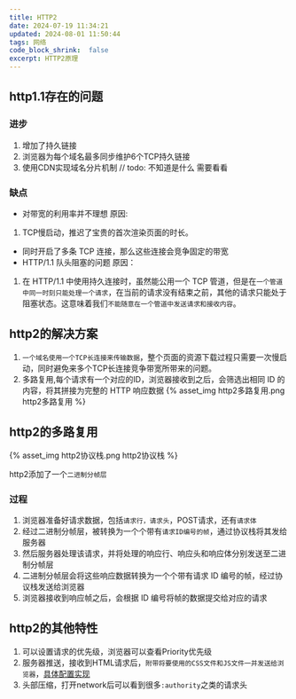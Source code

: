 ```yaml
---
title: HTTP2
date: 2024-07-19 11:34:21
updated: 2024-08-01 11:50:44
tags: 网络
code_block_shrink:  false
excerpt: HTTP2原理
---
```

## http1.1存在的问题
### 进步
1. 增加了持久链接
2. 浏览器为每个域名最多同步维护6个TCP持久链接
3. 使用CDN实现域名分片机制 // todo: 不知道是什么 需要看看

### 缺点
- 对带宽的利用率并不理想
原因: 
1. TCP慢启动，推迟了宝贵的首次渲染页面的时长。

- 同时开启了多条 TCP 连接，那么这些连接会竞争固定的带宽
- HTTP/1.1 队头阻塞的问题
原因：
1. 在 HTTP/1.1 中使用持久连接时，虽然能公用一个 TCP 管道，但是在`一个管道中同一时刻只能处理一个请求`，在当前的请求没有结束之前，其他的请求只能处于阻塞状态。这意味着我们`不能随意在一个管道中发送请求和接收内容`。

## http2的解决方案
1. `一个域名使用一个TCP长连接来传输数据`，整个页面的资源下载过程只需要一次慢启动，同时避免来多个TCP长连接竞争带宽所带来的问题。
2. 多路复用,每个请求有一个对应的ID，浏览器接收到之后，会筛选出相同 ID 的内容，将其拼接为完整的 HTTP 响应数据
{% asset_img http2多路复用.png http2多路复用 %}


## http2的多路复用
{% asset_img http2协议栈.png http2协议栈 %}


http2添加了一个`二进制分帧层`

### 过程
1. 浏览器准备好请求数据，包括`请求行，请求头`，POST请求，还有`请求体`
2. 经过二进制分帧层，被转换为一个个带有`请求ID编号的帧`，通过协议栈将其发给服务器
3. 然后服务器处理该请求，并将处理的响应行、响应头和响应体分别发送至二进制分帧层
4. 二进制分帧层会将这些响应数据转换为一个个带有请求 ID 编号的帧，经过协议栈发送给浏览器
5. 浏览器接收到响应帧之后，会根据 ID 编号将帧的数据提交给对应的请求

## http2的其他特性
1. 可以设置请求的优先级，浏览器可以查看Priority优先级
2. 服务器推送，接收到HTML请求后，`附带将要使用的CSS文件和JS文件一并发送给浏览器`，[具体配置实现](https://www.ruanyifeng.com/blog/2018/03/http2_server_push.html)
3. 头部压缩，打开network后可以看到很多`:authority`之类的请求头
